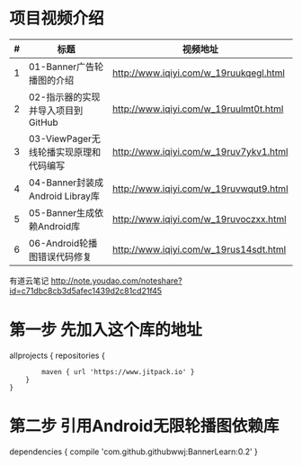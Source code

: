 项目视频介绍 
===========

|#|标题|视频地址|
|---|----|-----|
|1|01-Banner广告轮播图的介绍|http://www.iqiyi.com/w_19ruukqegl.html|
|2|02-指示器的实现并导入项目到GitHub|http://www.iqiyi.com/w_19ruulmt0t.html|
|3|03-ViewPager无线轮播实现原理和代码编写|http://www.iqiyi.com/w_19ruv7ykv1.html|
|4|04-Banner封装成Android Libray库|http://www.iqiyi.com/w_19ruvwqut9.html|
|5|05-Banner生成依赖Android库|http://www.iqiyi.com/w_19ruvoczxx.html|
|6|06-Android轮播图错误代码修复|http://www.iqiyi.com/w_19rus14sdt.html|






有道云笔记
http://note.youdao.com/noteshare?id=c71dbc8cb3d5afec1439d2c81cd21f45

第一步 先加入这个库的地址
========================
allprojects {
		repositories {
			
			maven { url 'https://www.jitpack.io' }
		}
	}


第二步  引用Android无限轮播图依赖库
=================================
dependencies {
	        compile 'com.github.githubwwj:BannerLearn:0.2'
}

